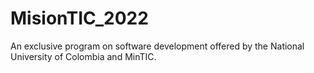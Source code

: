 # MisionTIC_2022
 An exclusive program on software development offered by the National University of Colombia and MinTIC.
